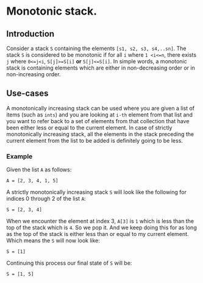 # Monotonic stack.

## Introduction

Consider a stack `S` containing the elements `[s1, s2, s3, s4,..sn]`. The stack `S` is considered to be monotonic if for all `i` where `1 <i<=n`, there exists `j` where `0<=j<i`, `S[j]>=S[i]` **or** `S[j]<=S[i]`. In simple words, a monotonic stack is containing elements which are either in non-decreasing order or in non-increasing order.

## Use-cases

A monotonically increasing stack can be used where you are given a list of items (such as `ints`) and you are looking at `i-th` element from that list and you want to refer back to a set of elements from that collection that have been either less or equal to the current element. In case of strictly monotonically increasing stack, all the elements in the stack preceding the current element from the list to be added is definitely going to be less.

### Example

Given the list `A` as follows:

```
A = [2, 3, 4, 1, 5]
```
A strictly monotonically increasing stack `S` will look like the following for indices 0 through 2 of the list `A`:

```
S = [2, 3, 4]
```

When we encounter the element at index 3, `A[3]` is `1` which is less than the top of the stack which is `4`. So we pop it. And we keep doing this for as long as the top of the stack is either less than or equal to my current element. Which means the `S` will now look like:

```
S = [1]
```

Continuing this process our final state of `S` will be:

```
S = [1, 5]
```
